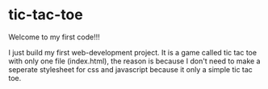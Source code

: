 # tic-tac-toe

Welcome to my first code!!!

I just build my first web-development project. It is a game called tic tac toe with only one file (index.html), the reason is because I don't need to make a seperate stylesheet for
css and javascript because it only a simple tic tac toe.
